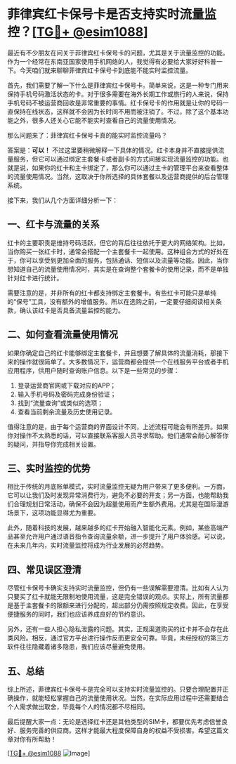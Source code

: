 # 菲律宾红卡保号卡是否支持实时流量监控？[[TG💪+ @esim1088](https://t.me/s/esim1088)]

最近有不少朋友在问关于菲律宾红卡保号卡的问题，尤其是关于流量监控的功能。作为一个经常在东南亚国家使用手机网络的人，我觉得有必要给大家好好科普一下。今天咱们就来聊聊菲律宾红卡保号卡到底能不能实时监控流量。

首先，我们需要了解一下什么是菲律宾红卡保号卡。简单来说，这是一种专门用来保持手机号码激活状态的卡。对于很多需要在海外长期工作或旅行的人来说，保持手机号码不被运营商回收是非常重要的事情。红卡保号卡的作用就是让你的号码一直保持在线状态，这样就不会因为长时间不用而被注销了。不过，除了这个基本功能之外，很多人还关心它能不能实时查看自己的流量使用情况。

那么问题来了：菲律宾红卡保号卡真的能实时监控流量吗？

答案是：**可以！** 不过这里要稍微解释一下具体的情况。红卡本身并不直接提供流量服务，但它可以通过绑定主套餐卡或者副卡的方式间接实现流量监控的功能。也就是说，如果你的红卡和主卡绑定了，那么你可以通过主卡的管理平台来查看整体的流量使用情况。当然，这取决于你所选择的具体套餐以及运营商提供的后台管理系统。

接下来，我们从几个方面详细分析一下：

## 一、红卡与流量的关系

红卡的主要职责是维持号码活跃，但它的背后往往依托于更大的网络架构。比如，当你购买一张红卡时，通常会搭配一个主套餐卡一起使用。这种组合方式的好处在于，你可以享受到更加全面的服务，包括通话、短信以及流量等功能。因此，当你想知道自己的流量使用情况时，其实是在查询整个套餐卡的使用记录，而不是单独针对红卡进行统计。

需要注意的是，并非所有的红卡都支持绑定主套餐卡。有些红卡可能只是单纯的“保号”工具，没有额外的增值服务。所以在选购之前，一定要仔细阅读相关条款，确认该红卡是否具备流量监控的能力。

## 二、如何查看流量使用情况

如果你确定自己的红卡能够绑定主套餐卡，并且想要了解具体的流量消耗，那接下来的操作就很简单了。大多数情况下，运营商都会提供一个在线服务平台或者手机应用程序，供用户随时查询账户信息。以下是一些常见的步骤：

1. 登录运营商官网或下载对应的APP；
2. 输入手机号码及密码完成身份验证；
3. 找到“流量查询”或类似的选项；
4. 查看当前剩余流量及历史使用记录。

值得注意的是，由于每个运营商的界面设计不同，上述流程可能会有所差异。如果你对操作不太熟悉的话，可以直接联系客服人员寻求帮助。他们通常会耐心解答你的疑问，并指导你完成相关设置。

## 三、实时监控的优势

相比于传统的月底账单模式，实时流量监控无疑为用户带来了更多便利。一方面，它可以让我们及时发现异常消费行为，避免不必要的开支；另一方面，也能帮助我们合理规划日常活动，确保不会因为超量使用而产生额外费用。尤其是在国际漫游场景下，这项功能显得尤为重要。

此外，随着科技的发展，越来越多的红卡开始融入智能化元素。例如，某些高端产品甚至允许用户通过语音指令查询流量余额，进一步提升了用户体验感。可以说，在未来几年内，实时流量监控将成为行业发展的必然趋势。

## 四、常见误区澄清

尽管红卡保号卡确实支持实时流量监控，但仍有一些误解需要澄清。比如有人认为只要买了红卡就能无限制地使用流量，这是完全错误的观点。实际上，所有流量都是基于主套餐卡的限额来进行分配的，超出部分仍需按照规定收费。因此，在享受便捷服务的同时，我们也应该养成良好的节约意识。

另外，还有一些人担心隐私泄露的问题。其实，正规渠道购买的红卡并不会存在此类风险。相反，通过官方平台进行操作反而更安全可靠。毕竟，未经授权的第三方软件往往隐藏着诸多隐患，我们应该尽量避免使用。

## 五、总结

综上所述，菲律宾红卡保号卡是完全可以支持实时流量监控的。只要合理配置并正确操作，就能轻松掌握自己的流量使用状况。当然，在实际应用过程中还需要结合个人需求做出取舍，毕竟每个人的情况都不尽相同。

最后提醒大家一点：无论是选择红卡还是其他类型的SIM卡，都要优先考虑信誉良好、服务完善的供应商。这样才能最大程度保障自身的权益不受损害。希望这篇文章对你有所帮助！

[[TG💪+ @esim1088](https://t.me/s/esim1088) ![Image](https://i.postimg.cc/4NQfJmqS/Snipaste-2025-05-13-00-14-12.png)]